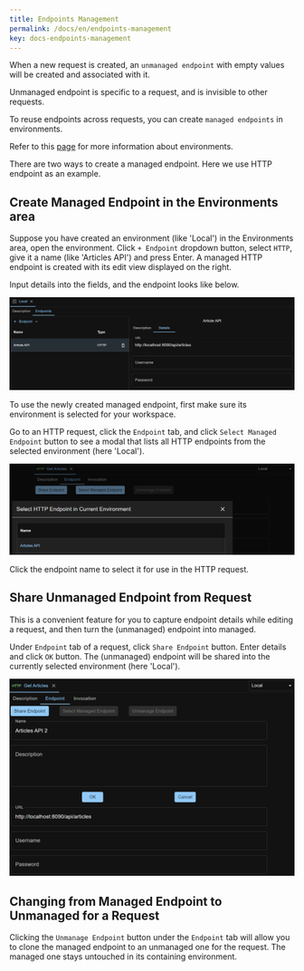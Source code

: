 ```yaml
---
title: Endpoints Management
permalink: /docs/en/endpoints-management
key: docs-endpoints-management
---
```

When a new request is created, an `unmanaged endpoint` with empty values will be created and associated with it.

Unmanaged endpoint is specific to a request, and is invisible to other requests.

To reuse endpoints across requests, you can create `managed endpoints` in environments.

Refer to this [page](/docs/en/environments-management) for more information about environments.

There are two ways to create a managed endpoint. Here we use HTTP endpoint as an example.

## Create Managed Endpoint in the Environments area
Suppose you have created an environment (like 'Local') in the Environments area, open the environment. Click `+ Endpoint` dropdown button, select `HTTP`, give it a name (like 'Articles API') and press Enter. A managed HTTP endpoint is created with its edit view displayed on the right.

Input details into the fields, and the endpoint looks like below. 

![Managed HTTP Endpoint](../../screenshots/env-mgmt/managed-http-endpoint.png)

To use the newly created managed endpoint, first make sure its environment is selected for your workspace.

Go to an HTTP request, click the `Endpoint` tab, and click `Select Managed Endpoint` button to see a modal that lists all HTTP endpoints from the selected environment (here 'Local').

![Select Managed Endpoint](../../screenshots/env-mgmt/select-managed-endpoint.png)

Click the endpoint name to select it for use in the HTTP request.

## Share Unmanaged Endpoint from Request
This is a convenient feature for you to capture endpoint details while editing a request, and then turn the (unmanaged) endpoint into managed.

Under `Endpoint` tab of a request, click `Share Endpoint` button. Enter details and click `OK` button. The (unmanaged) endpoint will be shared into the currently selected environment (here 'Local').

![Share Unmanaged Endpoint](../../screenshots/env-mgmt/share-unmanaged-endpoint.png)

## Changing from Managed Endpoint to Unmanaged for a Request
Clicking the `Unmanage Endpoint` button under the `Endpoint` tab will allow you to clone the managed endpoint to an unmanaged one for the request. The managed one stays untouched in its containing environment.
 